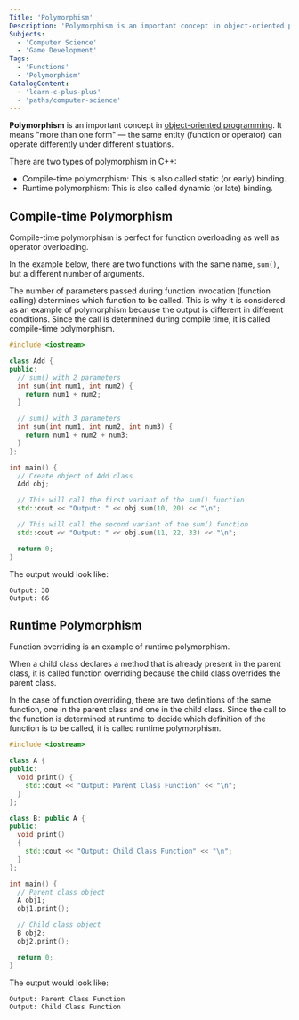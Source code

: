 ```yaml
---
Title: 'Polymorphism'
Description: 'Polymorphism is an important concept in object-oriented programming. It means more than one form — the same entity (function or operator) can behave differently in different scenarios.'
Subjects:
  - 'Computer Science'
  - 'Game Development'
Tags:
  - 'Functions'
  - 'Polymorphism'
CatalogContent:
  - 'learn-c-plus-plus'
  - 'paths/computer-science'
---
```


**Polymorphism** is an important concept in [object-oriented programming](https://www.codecademy.com/resources/docs/general/programming-paradigms/object-oriented-programming). It means "more than one form" — the same entity (function or operator) can operate differently under different situations.

There are two types of polymorphism in C++:

- Compile-time polymorphism: This is also called static (or early) binding.
- Runtime polymorphism: This is also called dynamic (or late) binding.

## Compile-time Polymorphism

Compile-time polymorphism is perfect for function overloading as well as operator overloading.

In the example below, there are two functions with the same name, `sum()`, but a different number of arguments.

The number of parameters passed during function invocation (function calling) determines which function to be called. This is why it is considered as an example of polymorphism because the output is different in different conditions. Since the call is determined during compile time, it is called compile-time polymorphism.

```cpp
#include <iostream>

class Add {
public:
  // sum() with 2 parameters
  int sum(int num1, int num2) {
    return num1 + num2;
  }

  // sum() with 3 parameters
  int sum(int num1, int num2, int num3) {
    return num1 + num2 + num3;
  }
};

int main() {
  // Create object of Add class
  Add obj;

  // This will call the first variant of the sum() function
  std::cout << "Output: " << obj.sum(10, 20) << "\n";

  // This will call the second variant of the sum() function
  std::cout << "Output: " << obj.sum(11, 22, 33) << "\n";

  return 0;
}
```

The output would look like:

```shell
Output: 30
Output: 66
```

## Runtime Polymorphism

Function overriding is an example of runtime polymorphism.

When a child class declares a method that is already present in the parent class, it is called function overriding because the child class overrides the parent class.

In the case of function overriding, there are two definitions of the same function, one in the parent class and one in the child class. Since the call to the function is determined at runtime to decide which definition of the function is to be called, it is called runtime polymorphism.

```cpp
#include <iostream>

class A {
public:
  void print() {
    std::cout << "Output: Parent Class Function" << "\n";
  }
};

class B: public A {
public:
  void print()
  {
    std::cout << "Output: Child Class Function" << "\n";
  }
};

int main() {
  // Parent class object
  A obj1;
  obj1.print();

  // Child class object
  B obj2;
  obj2.print();

  return 0;
}
```

The output would look like:

```shell
Output: Parent Class Function
Output: Child Class Function
```
